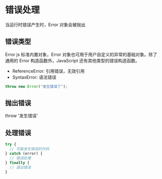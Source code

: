 # 错误处理

当运行时错误产生时，Error 对象会被抛出

## 错误类型

Error js 标准内置对象，Error 对象也可用于用户自定义的异常的基础对象。除了通用的 Error 构造函数外，JavaScript 还有其他类型的错误构造函数。

- ReferenceError: 引用错误，无效引用
- SyntaxError: 语法错误

```js
throw new Error("发生错误了");
```

## 抛出错误

throw '发生错误'

## 处理错误

```js
try {
  // 可能发生错误的代码
} catch (error) {
  // 错误处理
} finally {
  // 退出错误
}
```
